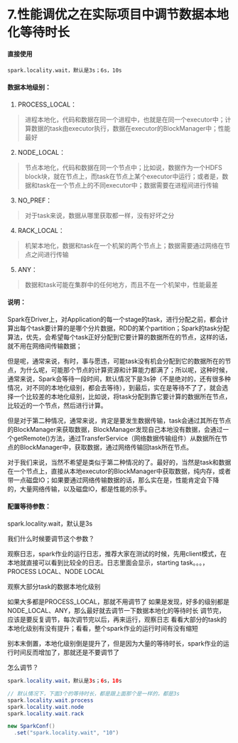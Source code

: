 # 7.性能调优之在实际项目中调节数据本地化等待时长

#### 直接使用

```shell
spark.locality.wait，默认是3s；6s，10s
```

#### 数据本地级别：

1. PROCESS_LOCAL：
> 进程本地化，代码和数据在同一个进程中，也就是在同一个executor中；计算数据的task由executor执行，数据在executor的BlockManager中；性能最好

2. NODE_LOCAL：
> 节点本地化，代码和数据在同一个节点中；比如说，数据作为一个HDFS block块，就在节点上，而task在节点上某个executor中运行；或者是，数据和task在一个节点上的不同executor中；数据需要在进程间进行传输

3. NO_PREF：
> 对于task来说，数据从哪里获取都一样，没有好坏之分

4. RACK_LOCAL：
> 机架本地化，数据和task在一个机架的两个节点上；数据需要通过网络在节点之间进行传输

5. ANY：
> 数据和task可能在集群中的任何地方，而且不在一个机架中，性能最差

#### 说明：
Spark在Driver上，对Application的每一个stage的task，进行分配之前，都会计算出每个task要计算的是哪个分片数据，RDD的某个partition；Spark的task分配算法，优先，会希望每个task正好分配到它要计算的数据所在的节点，这样的话，就不用在网络间传输数据；

但是呢，通常来说，有时，事与愿违，可能task没有机会分配到它的数据所在的节点，为什么呢，可能那个节点的计算资源和计算能力都满了；所以呢，这种时候，通常来说，Spark会等待一段时间，默认情况下是3s钟（不是绝对的，还有很多种情况，对不同的本地化级别，都会去等待），到最后，实在是等待不了了，就会选择一个比较差的本地化级别，比如说，将task分配到靠它要计算的数据所在节点，比较近的一个节点，然后进行计算。

但是对于第二种情况，通常来说，肯定是要发生数据传输，task会通过其所在节点的BlockManager来获取数据，BlockManager发现自己本地没有数据，会通过一个getRemote()方法，通过TransferService（网络数据传输组件）从数据所在节点的BlockManager中，获取数据，通过网络传输回task所在节点。

对于我们来说，当然不希望是类似于第二种情况的了。最好的，当然是task和数据在一个节点上，直接从本地executor的BlockManager中获取数据，纯内存，或者带一点磁盘IO；如果要通过网络传输数据的话，那么实在是，性能肯定会下降的，大量网络传输，以及磁盘IO，都是性能的杀手。

#### 配置等待参数：
spark.locality.wait，默认是3s

我们什么时候要调节这个参数？

观察日志，spark作业的运行日志，推荐大家在测试的时候，先用client模式，在本地就直接可以看到比较全的日志。日志里面会显示，starting task。。。，PROCESS LOCAL、NODE LOCAL

观察大部分task的数据本地化级别

如果大多都是PROCESS_LOCAL，那就不用调节了
如果是发现，好多的级别都是NODE_LOCAL、ANY，那么最好就去调节一下数据本地化的等待时长
调节完，应该是要反复调节，每次调节完以后，再来运行，观察日志
看看大部分的task的本地化级别有没有提升；看看，整个spark作业的运行时间有没有缩短

别本末倒置，本地化级别倒是提升了，但是因为大量的等待时长，spark作业的运行时间反而增加了，那就还是不要调节了

怎么调节？
```java
spark.locality.wait，默认是3s；6s，10s

// 默认情况下，下面3个的等待时长，都是跟上面那个是一样的，都是3s
spark.locality.wait.process
spark.locality.wait.node
spark.locality.wait.rack

new SparkConf()
  .set("spark.locality.wait", "10")
```
